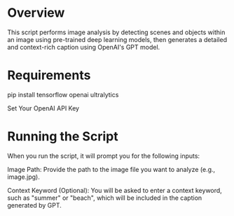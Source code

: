 # Overview
 This script performs image analysis by detecting scenes and objects within an image using pre-trained deep learning models, then generates a detailed and context-rich caption using OpenAI's GPT model.

# Requirements
pip install tensorflow openai ultralytics

Set Your OpenAI API Key

# Running the Script
When you run the script, it will prompt you for the following inputs:

Image Path: Provide the path to the image file you want to analyze (e.g., image.jpg).

Context Keyword (Optional): You will be asked to enter a context keyword, such as "summer" or "beach", which will be included in the caption generated by GPT.

